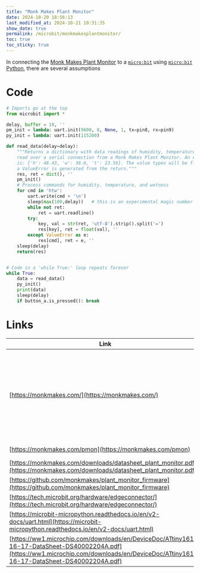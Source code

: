 ```yaml
---
title: "Monk Makes Plant Monitor"
date: 2024-10-20 18:56:13
last_modified_at: 2024-10-21 10:31:35
show_date: true
permalink: /microbit/monkmakesplantmonitor/
toc: true
toc_sticky: true
---
```

In connecting the [Monk Makes Plant Monitor](https://monkmakes.com/pmon) to a [`micro:bit`](https://microbit-micropython.readthedocs.io/en/v2-docs/) using [`micro:bit` Python](https://microbit.org/get-started/user-guide/python-editor/), there are several assumptions

# Code

```Python
# Imports go at the top
from microbit import *

delay, buffer = 10, ''
pm_init = lambda: uart.init(9600, 8, None, 1, tx=pin8, rx=pin9)
py_init = lambda: uart.init(115200)

def read_data(delay=delay):
    """Returns a dictionary with data readings of humidity, temperature, and moisture
    read over a serial connection from a Monk Makes Plant Monitor. An example return
    is: {'h': 48.43, 'w': 38.0, 't': 23.56}. The value types will be float, unless
    a ValueError is generated from the return."""
    res, ret = dict(), ''
    pm_init()
    # Process commands for humidity, temperature, and wetness
    for cmd in 'htw':
        uart.write(cmd + '\n')
        sleep(max(100,delay))   # this is an experimental magic number to allow response
        while not ret:
            ret = uart.readline()
        try:
            key, val = str(ret, 'utf-8').strip().split('=')
            res[key], ret = float(val), ''
        except ValueError as e:
            res[cmd], ret = e, ''
    sleep(delay)
    return(res)


# Code in a 'while True:' loop repeats forever
while True:
    data = read_data()
    py_init()
    print(data)
    sleep(delay)
    if button_a.is_pressed(): break
```

# Links

| Link | Description |
| --- | --- |
| [https://monkmakes.com/](https://monkmakes.com/) | 'Founded in 2013, Monk Makes Ltd designs and manufacturers a wide range of electronics kits and circuit boards from its base in the North West of England.' |
| [https://monkmakes.com/pmon](https://monkmakes.com/pmon) | Plant Monitor website |
| [https://monkmakes.com/downloads/datasheet_plant_monitor.pdf](https://monkmakes.com/downloads/datasheet_plant_monitor.pdf) | Plant Monitor datasheet |
| [https://github.com/monkmakes/plant_monitor_firmware](https://github.com/monkmakes/plant_monitor_firmware) | Plant Monitor firmware |
| [https://tech.microbit.org/hardware/edgeconnector/](https://tech.microbit.org/hardware/edgeconnector/) | micro:bit pinouts |
| [https://microbit-micropython.readthedocs.io/en/v2-docs/uart.html](https://microbit-micropython.readthedocs.io/en/v2-docs/uart.html) | micro:bit UART |
| [https://ww1.microchip.com/downloads/en/DeviceDoc/ATtiny1614-16-17-DataSheet-DS40002204A.pdf](https://ww1.microchip.com/downloads/en/DeviceDoc/ATtiny1614-16-17-DataSheet-DS40002204A.pdf) | ATTiny 1614 — the µcontroller |